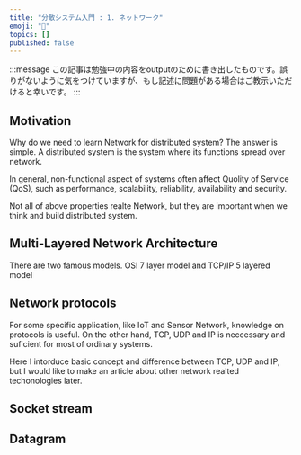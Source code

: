 ```yaml
---
title: "分散システム入門 : 1. ネットワーク"
emoji: "💨"
topics: []
published: false
---
```


:::message
この記事は勉強中の内容をoutputのために書き出したものです。誤りがないように気をつけていますが、もし記述に問題がある場合はご教示いただけると幸いです。
:::
## Motivation
Why do we need to learn Network for distributed system?
The answer is simple. A distributed system is the system where its functions spread over network.

In general, non-functional aspect of systems often affect Quolity of Service (QoS), such as performance, scalability, reliability, availability and security.

Not all of above properties realte Network, but they are important when we think and build distributed system.

## Multi-Layered Network Architecture
There are two famous models.
OSI 7 layer model and TCP/IP 5 layered model


## Network protocols
For some specific application, like IoT and Sensor Network, knowledge on protocols is useful. On the other hand, TCP, UDP and IP is neccessary and suficient for most of ordinary systems.

Here I intorduce basic concept and difference between TCP, UDP and IP, but I would like to make an article about other network realted techonologies later.

## Socket stream

## Datagram






